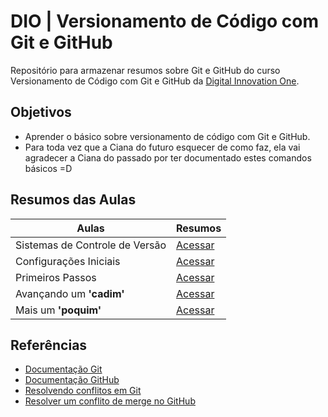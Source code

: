 # DIO | Versionamento de Código com Git e GitHub

Repositório para armazenar resumos sobre Git e GitHub do curso Versionamento de Código com Git e GitHub da [Digital Innovation One](https://www.dio.me/).

## Objetivos

- Aprender o básico sobre versionamento de código com Git e GitHub.
- Para toda vez que a Ciana do futuro esquecer de como faz, ela vai agradecer a Ciana do passado por ter documentado estes comandos básicos =D

## Resumos das Aulas

| Aulas                          | Resumos                                |
| ------------------------------ | -------------------------------------- |
| Sistemas de Controle de Versão | [Acessar](https://github.com/cglima/git-github/blob/main/resumos/sistemas-controle-versao) |
| Configurações Iniciais         | [Acessar](https://github.com/cglima/git-github/blob/main/resumos/configuracoes-iniciais)   |
| Primeiros Passos               | [Acessar](https://github.com/cglima/git-github/blob/main/resumos/primeiros-passos)         |
| Avançando um **'cadim'**       | [Acessar](https://github.com/cglima/git-github/blob/main/resumos/avancando-um-cadim)       |
| Mais um **'poquim'**           | [Acessar](https://github.com/cglima/git-github/blob/main/resumos/mais-um-poquim)              |

## Referências

- [Documentação Git](https://git-scm.com/doc)
- [Documentação GitHub](https://docs.github.com/)
- [Resolvendo conflitos em Git](https://jtemporal.com/resolvendo-conflitos/)
- [Resolver um conflito de merge no GitHub](https://docs.github.com/pt/pull-requests/collaborating-with-pull-requests/addressing-merge-conflicts/resolving-a-merge-conflict-on-github)
